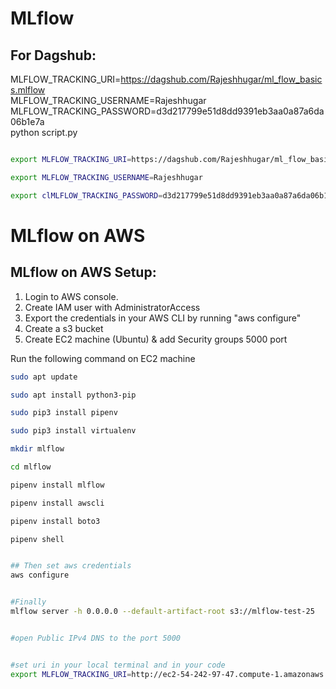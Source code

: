 # MLflow


## For Dagshub:
MLFLOW_TRACKING_URI=https://dagshub.com/Rajeshhugar/ml_flow_basics.mlflow \
MLFLOW_TRACKING_USERNAME=Rajeshhugar \
MLFLOW_TRACKING_PASSWORD=d3d217799e51d8dd9391eb3aa0a87a6da06b1e7a \
python script.py



```bash

export MLFLOW_TRACKING_URI=https://dagshub.com/Rajeshhugar/ml_flow_basics.mlflow 

export MLFLOW_TRACKING_USERNAME=Rajeshhugar  

export clMLFLOW_TRACKING_PASSWORD=d3d217799e51d8dd9391eb3aa0a87a6da06b1e7a


```


# MLflow on AWS

## MLflow on AWS Setup:

1. Login to AWS console.
2. Create IAM user with AdministratorAccess
3. Export the credentials in your AWS CLI by running "aws configure"
4. Create a s3 bucket
5. Create EC2 machine (Ubuntu) & add Security groups 5000 port

Run the following command on EC2 machine
```bash
sudo apt update

sudo apt install python3-pip

sudo pip3 install pipenv

sudo pip3 install virtualenv

mkdir mlflow

cd mlflow

pipenv install mlflow

pipenv install awscli

pipenv install boto3

pipenv shell


## Then set aws credentials
aws configure


#Finally 
mlflow server -h 0.0.0.0 --default-artifact-root s3://mlflow-test-25


#open Public IPv4 DNS to the port 5000


#set uri in your local terminal and in your code 
export MLFLOW_TRACKING_URI=http://ec2-54-242-97-47.compute-1.amazonaws.com:5000/
```



